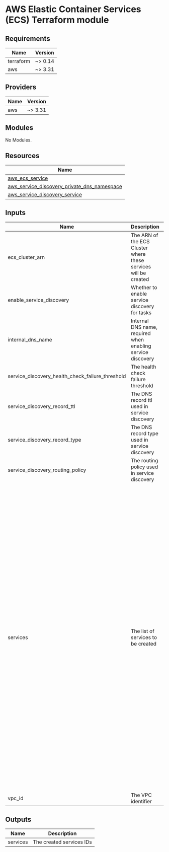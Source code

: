 # AWS Elastic Container Services (ECS) Terraform module

<!-- BEGINNING OF PRE-COMMIT-TERRAFORM DOCS HOOK -->
## Requirements

| Name | Version |
|------|---------|
| terraform | ~> 0.14 |
| aws | ~> 3.31 |

## Providers

| Name | Version |
|------|---------|
| aws | ~> 3.31 |

## Modules

No Modules.

## Resources

| Name |
|------|
| [aws_ecs_service](https://registry.terraform.io/providers/hashicorp/aws/latest/docs/resources/ecs_service) |
| [aws_service_discovery_private_dns_namespace](https://registry.terraform.io/providers/hashicorp/aws/latest/docs/resources/service_discovery_private_dns_namespace) |
| [aws_service_discovery_service](https://registry.terraform.io/providers/hashicorp/aws/latest/docs/resources/service_discovery_service) |

## Inputs

| Name | Description | Type | Default | Required |
|------|-------------|------|---------|:--------:|
| ecs\_cluster\_arn | The ARN of the ECS Cluster where these services will be created | `string` | n/a | yes |
| enable\_service\_discovery | Whether to enable service discovery for tasks | `bool` | n/a | yes |
| internal\_dns\_name | Internal DNS name, required when enabling service discovery | `string` | `""` | no |
| service\_discovery\_health\_check\_failure\_threshold | The health check failure threshold | `number` | `1` | no |
| service\_discovery\_record\_ttl | The DNS record ttl used in service discovery | `number` | `10` | no |
| service\_discovery\_record\_type | The DNS record type used in service discovery | `string` | `"A"` | no |
| service\_discovery\_routing\_policy | The routing policy used in service discovery | `string` | `"MULTIVALUE"` | no |
| services | The list of services to be created | <pre>map(object({<br>    task_definition_arn = string<br>    launch_type         = optional(string)<br><br>    desired_count                      = optional(number)<br>    deployment_minimum_healthy_percent = optional(number)<br>    deployment_maximum_percent         = optional(number)<br><br>    load_balancers = map(object({<br>      elb_name         = optional(string)<br>      target_group_arn = optional(string)<br>      container_name   = string<br>      container_port   = number<br>    }))<br><br>    capacity_provider_strategy = optional(object({<br>      base              = optional(number)<br>      capacity_provider = string<br>      weight            = optional(number)<br>    }))<br><br>    deployment_circuit_breaker = optional(object({<br>      enable   = bool<br>      rollback = bool<br>    }))<br><br>    deployment_controller = optional(object({<br>      type = optional(string)<br>    }))<br><br>    placement_constraints = map(object({<br>      type       = string<br>      expression = optional(string)<br>    }))<br><br>    ordered_placement_strategies = map(object({<br>      type  = string<br>      field = optional(string)<br>    }))<br><br>    network_configuration = optional(object({<br>      subnets          = list(string)<br>      security_groups  = list(string)<br>      assign_public_ip = optional(bool)<br>    }))<br>  }))</pre> | n/a | yes |
| vpc\_id | The VPC identifier | `string` | n/a | yes |

## Outputs

| Name | Description |
|------|-------------|
| services | The created services IDs |
<!-- END OF PRE-COMMIT-TERRAFORM DOCS HOOK -->
